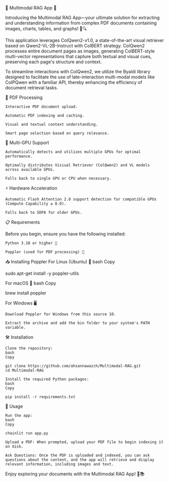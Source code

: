🚀 Multimodal RAG App 🚀

Introducing the Multimodal RAG App—your ultimate solution for extracting and understanding information from complex PDF documents containing images, charts, tables, and graphs! 📄🔍

This application leverages ColQwen2-v1.0, a state-of-the-art visual retriever based on Qwen2-VL-2B-Instruct with ColBERT strategy. ColQwen2 processes entire document pages as images, generating ColBERT-style multi-vector representations that capture both textual and visual cues, preserving each page's structure and context.

To streamline interactions with ColQwen2, we utilize the Byaldi library designed to facilitate the use of late-interaction multi-modal models like ColPQwen with a familiar API, thereby enhancing the efficiency of document retrieval tasks.

📑 PDF Processing

    Interactive PDF document upload.

    Automatic PDF indexing and caching.

    Visual and textual context understanding.

    Smart page selection based on query relevance.

🚀 Multi-GPU Support

    Automatically detects and utilizes multiple GPUs for optimal performance.

    Optimally distributes Visiual Retriever (ColQwen2) and VL models across available GPUs.

    Falls back to single GPU or CPU when necessary.

⚡ Hardware Acceleration

    Automatic Flash Attention 2.0 support detection for compatible GPUs (Compute Capability ≥ 8.0).

    Falls back to SDPA for older GPUs.


📋 Requirements

Before you begin, ensure you have the following installed:

    Python 3.10 or higher 🐍

    Poppler (used for PDF processing) 📄

📥 Installing Poppler
For Linux (Ubuntu) 🐧
bash
Copy

sudo apt-get install -y poppler-utils

For macOS 🍎
bash
Copy

brew install poppler

For Windows 🖥️

    Download Poppler for Windows from this source 10.

    Extract the archive and add the bin folder to your system's PATH variable.

🛠️ Installation

    Clone the repository:
    bash
    Copy

    git clone https://github.com/ahsannawazch/Multimodal-RAG.git
    cd Multimodal-RAG

    Install the required Python packages:
    bash
    Copy

    pip install -r requirements.txt

🚀 Usage

    Run the app:
    bash
    Copy

    chainlit run app.py

    Upload a PDF: When prompted, upload your PDF file to begin indexing it on disk.

    Ask Questions: Once the PDF is uploaded and indexed, you can ask questions about the content, and the app will retrieve and display relevant information, including images and text.

Enjoy exploring your documents with the Multimodal RAG App! 🎉📚
